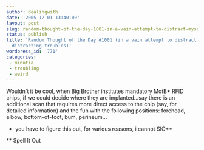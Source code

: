 ```yaml
---
author: dealingwith
date: '2005-12-01 13:40:00'
layout: post
slug: random-thought-of-the-day-1001-in-a-vain-attempt-to-distract-myself-from-distracting-troubles
status: publish
title: 'Random Thought of the Day #1001 (in a vain attempt to distract myself from
  distracting troubles)'
wordpress_id: '771'
categories:
 - minutia
 - troubling
 - weird
---
```


Wouldn't it be cool, when Big Brother institutes mandatory MotB* RFID chips,
if we could decide where they are implanted...say there is an additional scan
that requires more direct access to the chip (say, for detailed information)
and the fun with the following positions: forehead, elbow, bottom-of-foot,
bum, perineum...

* you have to figure this out, for various reasons, i cannot SIO**

** Spell It Out

